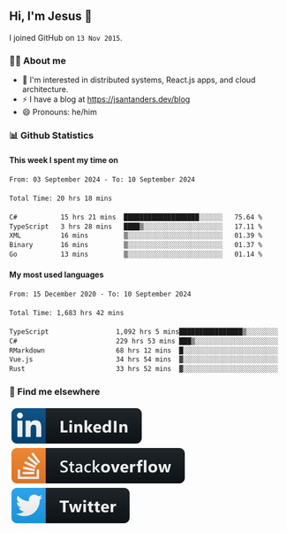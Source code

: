 ## Hi, I'm Jesus 👋

I joined GitHub on `13 Nov 2015`.

<!-- Talking about you -->

### 👨‍💻 About me

- 👦 I'm interested in distributed systems, React.js apps, and cloud architecture.
- ⚡️ I have a blog at <https://jsantanders.dev/blog>
- 😄 Pronouns: he/him

### 📊 Github Statistics

#### This week I spent my time on

<!--START_SECTION:weekly-->

```txt
From: 03 September 2024 - To: 10 September 2024

Total Time: 20 hrs 18 mins

C#           15 hrs 21 mins  ███████████████████░░░░░░   75.64 %
TypeScript   3 hrs 28 mins   ████▒░░░░░░░░░░░░░░░░░░░░   17.11 %
XML          16 mins         ▒░░░░░░░░░░░░░░░░░░░░░░░░   01.39 %
Binary       16 mins         ▒░░░░░░░░░░░░░░░░░░░░░░░░   01.37 %
Go           13 mins         ▒░░░░░░░░░░░░░░░░░░░░░░░░   01.14 %
```

<!--END_SECTION:weekly-->

#### My most used languages

<!--START_SECTION:alltime-->

```txt
From: 15 December 2020 - To: 10 September 2024

Total Time: 1,683 hrs 42 mins

TypeScript                 1,092 hrs 5 mins████████████████▒░░░░░░░░   64.86 %
C#                         229 hrs 53 mins ███▒░░░░░░░░░░░░░░░░░░░░░   13.65 %
RMarkdown                  68 hrs 12 mins  █░░░░░░░░░░░░░░░░░░░░░░░░   04.05 %
Vue.js                     34 hrs 54 mins  ▓░░░░░░░░░░░░░░░░░░░░░░░░   02.07 %
Rust                       33 hrs 52 mins  ▓░░░░░░░░░░░░░░░░░░░░░░░░   02.01 %
```

<!--END_SECTION:alltime-->

### 📢 Find me elsewhere

<p>
  <a target="_blank" href="https://linkedin.com/in/jsantanders">
    <img src="https://github.com/jsantanders/jsantanders/blob/master/img/linkedin.svg" alt="LinkedIn" style="vertical-align:top; margin:4px">
  </a>
  
  <a target="_blank" href="https://stackoverflow.com/users/7318331/jesus-santander">
    <img src="https://github.com/jsantanders/jsantanders/blob/master/img/stackoverflow.svg" alt="StackOverflow" style="vertical-align:top; margin:4px">
  </a>
  
  <a target="_blank" href="http://twitter.com/jsantanders">
    <img src="https://github.com/jsantanders/jsantanders/blob/master/img/twitter.svg" alt="Twitter" style="vertical-align:top; margin:4px">
  </a>
</p>
